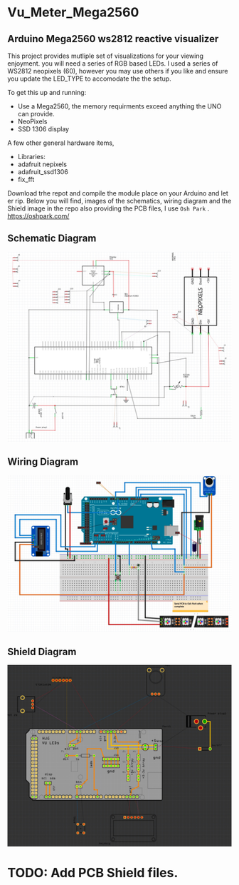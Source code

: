# Vu_Meter_Mega2560
## Arduino Mega2560 ws2812 reactive visualizer 

This project provides mutliple set of visualizations for your viewing enjoyment.  you will need a series of RGB based LEDs.  I used a series of WS2812 neopixels (60), however you may use others if you like and ensure you update the LED_TYPE to accomodate the the setup.

To get this up and running:
* Use a Mega2560,  the memory requirments exceed anything the UNO can provide.
* NeoPixels
* SSD 1306 display

A few other general hardware items,
* Libraries:
* adafruit nepixels
* adafruit_ssd1306
* fix_fft

Download trhe repot and compile the module place on your Arduino and let er rip.
Below you will find, images of the schematics, wiring diagram and the Shield image in the repo also providing the PCB files,  I use `Osh Park` . https://oshpark.com/


## Schematic Diagram
![Schematic Diagram](https://github.com/AGHG46087/Vu_Meter_Mega2560/blob/master/vu_schematic.jpg "Schematic Diagram")


## Wiring Diagram
![Wiring Diagram](https://github.com/AGHG46087/Vu_Meter_Mega2560/blob/master/vu_wiring.jpg "Wiring Diagram")

## Shield Diagram
![Shield Diagram](https://github.com/AGHG46087/Vu_Meter_Mega2560/blob/master/vu_shield.jpg "Shield Diagram")



# TODO:  Add PCB Shield files.

 
